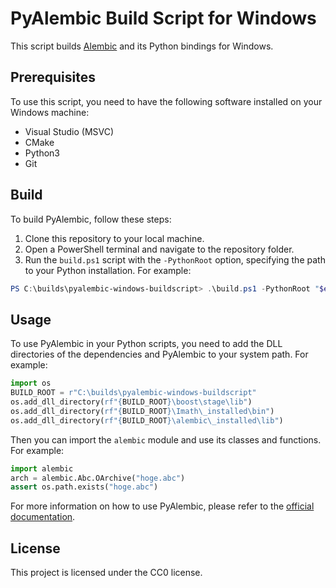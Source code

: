 # PyAlembic Build Script for Windows

This script builds [Alembic](https://github.com/alembic/alembic) and its Python bindings for Windows.

## Prerequisites

To use this script, you need to have the following software installed on your Windows machine:

- Visual Studio (MSVC)
- CMake
- Python3
- Git

## Build

To build PyAlembic, follow these steps:

1. Clone this repository to your local machine.
2. Open a PowerShell terminal and navigate to the repository folder.
3. Run the `build.ps1` script with the `-PythonRoot` option, specifying the path to your Python installation. For example:

```powershell
PS C:\builds\pyalembic-windows-buildscript> .\build.ps1 -PythonRoot "$env:USERPROFILE\.pyenv\pyenv-win\versions\3.10.8" | Tee-Object build.log
```

## Usage

To use PyAlembic in your Python scripts, you need to add the DLL directories of the dependencies and PyAlembic to your system path. For example:

```python
import os
BUILD_ROOT = r"C:\builds\pyalembic-windows-buildscript"
os.add_dll_directory(rf"{BUILD_ROOT}\boost\stage\lib")
os.add_dll_directory(rf"{BUILD_ROOT}\Imath\_installed\bin")
os.add_dll_directory(rf"{BUILD_ROOT}\alembic\_installed\lib")
```

Then you can import the `alembic` module and use its classes and functions. For example:

```python
import alembic
arch = alembic.Abc.OArchive("hoge.abc")
assert os.path.exists("hoge.abc")
```

For more information on how to use PyAlembic, please refer to the [official documentation](https://docs.alembic.io/python/examples.html#pyalembic-intro).

## License

This project is licensed under the CC0 license.
